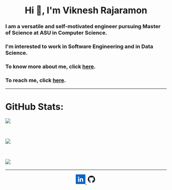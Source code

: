 <h1 align="center">Hi 👋, I'm Viknesh Rajaramon</h1>

<h3>I am a versatile and self-motivated engineer pursuing Master of Science at ASU in Computer Science.</h3>

<h3>I'm interested to work in Software Engineering and in Data Science.</h3>

<h3>To know more about me, click <a href="https://viknesh-rajaramon.github.io/" target="_blank">here</a>.</h3>

<h3>To reach me, click <a href="https://viknesh-rajaramon.github.io/#contact" target="_blank">here</a>.</h3>

<hr>

# GitHub Stats:
![](https://github-readme-stats.vercel.app/api?username=viknesh-rajaramon&theme=dark&hide_border=false&include_all_commits=true&count_private=true)

<br/>

![](https://github-readme-streak-stats.herokuapp.com/?user=viknesh-rajaramon&theme=dark&hide_border=false)

<br/>

![](https://github-readme-stats.vercel.app/api/top-langs/?username=viknesh-rajaramon&theme=dark&hide_border=false&include_all_commits=true&count_private=true&layout=compact)

<hr>

<p align="center">
	<a href="https://www.linkedin.com/in/viknesh-rajaramon/">
		<img src="https://github.com/Viknesh-Rajaramon/Viknesh-Rajaramon/blob/master/images/linkedin.png" alt="Linkedin" width="30" height="30">
	</a>
  	<a href="https://github.com/Viknesh-Rajaramon/">
		<img src="https://github.com/Viknesh-Rajaramon/Viknesh-Rajaramon/blob/master/images/github.png" alt="GitHub" width="30" height="30">
	</a>
</p>
